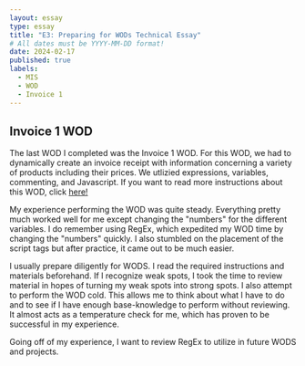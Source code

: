 ```yaml
---
layout: essay
type: essay
title: "E3: Preparing for WODs Technical Essay"
# All dates must be YYYY-MM-DD format!
date: 2024-02-17
published: true
labels:
  - MIS
  - WOD
  - Invoice 1
---
```


## Invoice 1 WOD

The last WOD I completed was the Invoice 1 WOD. For this WOD, we had to dynamically create an invoice receipt with information concerning a variety of products including their prices. We utlizied expressions, variables, commenting, and Javascript. If you want to read more instructions about this WOD, click [here!](https://dport96.github.io/ITM352/morea/060.expressions-operators/experience-preparing-for-WOD.html)

My experience performing the WOD was quite steady. Everything pretty much worked well for me except changing the "numbers" for the different variables. I do remember using RegEx, which expedited my WOD time by changing the "numbers" quickly. I also stumbled on the placement of the script tags but after practice, it came out to be much easier.

I usually prepare diligently for WODS. I read the required instructions and materials beforehand. If I recognize weak spots, I took the time to review material in hopes of turning my weak spots into strong spots. I also attempt to perform the WOD cold. This allows me to think about what I have to do and to see if I have enough base-knowledge to perform without reviewing. It almost acts as a temperature check for me, which has proven to be successful in my experience.

Going off of my experience, I want to review RegEx to utilize in future WODS and projects. 





